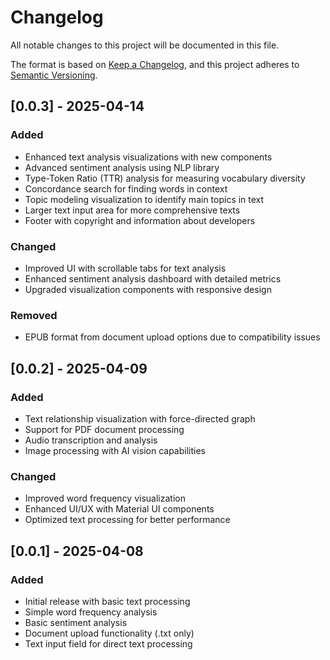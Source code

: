 # Changelog

All notable changes to this project will be documented in this file.

The format is based on [Keep a Changelog](https://keepachangelog.com/en/1.0.0/),
and this project adheres to [Semantic Versioning](https://semver.org/spec/v2.0.0.html).

## [0.0.3] - 2025-04-14

### Added
- Enhanced text analysis visualizations with new components
- Advanced sentiment analysis using NLP library
- Type-Token Ratio (TTR) analysis for measuring vocabulary diversity
- Concordance search for finding words in context
- Topic modeling visualization to identify main topics in text
- Larger text input area for more comprehensive texts
- Footer with copyright and information about developers

### Changed
- Improved UI with scrollable tabs for text analysis
- Enhanced sentiment analysis dashboard with detailed metrics
- Upgraded visualization components with responsive design

### Removed
- EPUB format from document upload options due to compatibility issues

## [0.0.2] - 2025-04-09

### Added
- Text relationship visualization with force-directed graph
- Support for PDF document processing
- Audio transcription and analysis
- Image processing with AI vision capabilities

### Changed
- Improved word frequency visualization
- Enhanced UI/UX with Material UI components
- Optimized text processing for better performance

## [0.0.1] - 2025-04-08

### Added
- Initial release with basic text processing
- Simple word frequency analysis
- Basic sentiment analysis
- Document upload functionality (.txt only)
- Text input field for direct text processing
